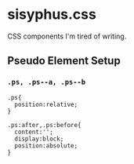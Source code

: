 # sisyphus.css

CSS components I'm tired of writing.

## Pseudo Element Setup

### `.ps, .ps--a, .ps--b`

    .ps{
      position:relative;
    }

    .ps:after,.ps:before{
      content:'';
      display:block;
      position:absolute;
    }

